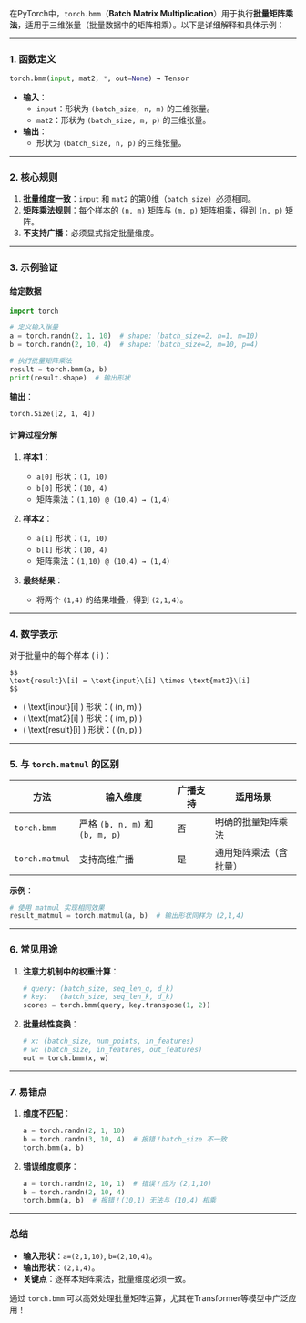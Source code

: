 在PyTorch中，`torch.bmm`（**Batch Matrix Multiplication**）用于执行**批量矩阵乘法**，适用于三维张量（批量数据中的矩阵相乘）。以下是详细解释和具体示例：

***

### **1. 函数定义**

```python
torch.bmm(input, mat2, *, out=None) → Tensor
```

*   **输入**：
    *   `input`：形状为 `(batch_size, n, m)` 的三维张量。
    *   `mat2`：形状为 `(batch_size, m, p)` 的三维张量。
*   **输出**：
    *   形状为 `(batch_size, n, p)` 的三维张量。

***

### **2. 核心规则**

1.  **批量维度一致**：`input` 和 `mat2` 的第0维（`batch_size`）必须相同。
2.  **矩阵乘法规则**：每个样本的 `(n, m)` 矩阵与 `(m, p)` 矩阵相乘，得到 `(n, p)` 矩阵。
3.  **不支持广播**：必须显式指定批量维度。

***

### **3. 示例验证**

#### **给定数据**

```python
import torch

# 定义输入张量
a = torch.randn(2, 1, 10)  # shape: (batch_size=2, n=1, m=10)
b = torch.randn(2, 10, 4)  # shape: (batch_size=2, m=10, p=4)

# 执行批量矩阵乘法
result = torch.bmm(a, b)
print(result.shape)  # 输出形状
```

**输出**：

    torch.Size([2, 1, 4])

#### **计算过程分解**

1.  **样本1**：
    *   `a[0]` 形状：`(1, 10)`
    *   `b[0]` 形状：`(10, 4)`
    *   矩阵乘法：`(1,10) @ (10,4) → (1,4)`

2.  **样本2**：
    *   `a[1]` 形状：`(1, 10)`
    *   `b[1]` 形状：`(10, 4)`
    *   矩阵乘法：`(1,10) @ (10,4) → (1,4)`

3.  **最终结果**：
    *   将两个 `(1,4)` 的结果堆叠，得到 `(2,1,4)`。

***

### **4. 数学表示**

对于批量中的每个样本 ( i )：

```
$$
\text{result}\[i] = \text{input}\[i] \times \text{mat2}\[i]
$$
```

*   ( \text{input}\[i] ) 形状：( (n, m) )
*   ( \text{mat2}\[i] ) 形状：( (m, p) )
*   ( \text{result}\[i] ) 形状：( (n, p) )

***

### **5. 与 `torch.matmul` 的区别**

| 方法             | 输入维度                         | 广播支持 | 适用场景        |
| -------------- | ---------------------------- | ---- | ----------- |
| `torch.bmm`    | 严格 `(b, n, m)` 和 `(b, m, p)` | 否    | 明确的批量矩阵乘法   |
| `torch.matmul` | 支持高维广播                       | 是    | 通用矩阵乘法（含批量） |

**示例**：

```python
# 使用 matmul 实现相同效果
result_matmul = torch.matmul(a, b)  # 输出形状同样为 (2,1,4)
```

***

### **6. 常见用途**

1.  **注意力机制中的权重计算**：
    ```python
    # query: (batch_size, seq_len_q, d_k)
    # key:   (batch_size, seq_len_k, d_k)
    scores = torch.bmm(query, key.transpose(1, 2))
    ```
2.  **批量线性变换**：
    ```python
    # x: (batch_size, num_points, in_features)
    # w: (batch_size, in_features, out_features)
    out = torch.bmm(x, w)
    ```

***

### **7. 易错点**

1.  **维度不匹配**：
    ```python
    a = torch.randn(2, 1, 10)
    b = torch.randn(3, 10, 4)  # 报错！batch_size 不一致
    torch.bmm(a, b)
    ```
2.  **错误维度顺序**：
    ```python
    a = torch.randn(2, 10, 1)  # 错误！应为 (2,1,10)
    b = torch.randn(2, 10, 4)
    torch.bmm(a, b)  # 报错！(10,1) 无法与 (10,4) 相乘
    ```

***

### **总结**

*   **输入形状**：`a=(2,1,10)`, `b=(2,10,4)`。
*   **输出形状**：`(2,1,4)`。
*   **关键点**：逐样本矩阵乘法，批量维度必须一致。

通过 `torch.bmm` 可以高效处理批量矩阵运算，尤其在Transformer等模型中广泛应用！
